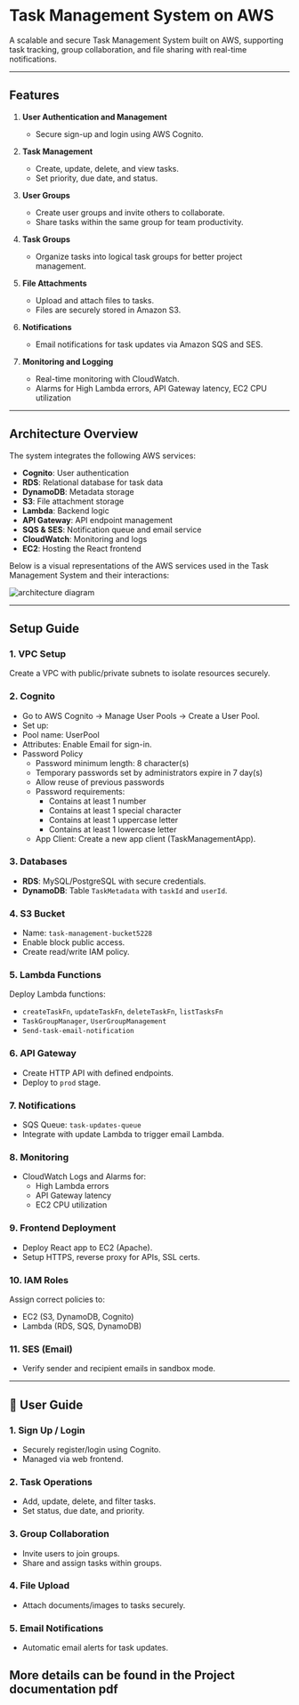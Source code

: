 # Task Management System on AWS

A scalable and secure Task Management System built on AWS, supporting task tracking, group collaboration, and file sharing with real-time notifications.

---

## Features

1. **User Authentication and Management**
   - Secure sign-up and login using AWS Cognito.

2. **Task Management**
   - Create, update, delete, and view tasks.
   - Set priority, due date, and status.

3. **User Groups**
   - Create user groups and invite others to collaborate.
   - Share tasks within the same group for team productivity.

4. **Task Groups**
   - Organize tasks into logical task groups for better project management.

5. **File Attachments**
   - Upload and attach files to tasks.
   - Files are securely stored in Amazon S3.

6. **Notifications**
   - Email notifications for task updates via Amazon SQS and SES.

7. **Monitoring and Logging**
   - Real-time monitoring with CloudWatch.
   - Alarms for High Lambda errors, API Gateway latency, EC2 CPU utilization


---

## Architecture Overview

The system integrates the following AWS services:

- **Cognito**: User authentication
- **RDS**: Relational database for task data
- **DynamoDB**: Metadata storage
- **S3**: File attachment storage
- **Lambda**: Backend logic
- **API Gateway**: API endpoint management
- **SQS & SES**: Notification queue and email service
- **CloudWatch**: Monitoring and logs
- **EC2**: Hosting the React frontend

Below is a visual representations of the AWS services used in the Task Management System and their interactions:

![architecture diagram](https://github.com/user-attachments/assets/ad979339-571d-4288-9ae6-72af55936e6e)

---

## Setup Guide

### 1. VPC Setup
Create a VPC with public/private subnets to isolate resources securely.

### 2. Cognito
- Go to AWS Cognito → Manage User Pools → Create a User Pool.
- Set up:
 - Pool name: UserPool
 - Attributes: Enable Email for sign-in.
 - Password Policy
   - Password minimum length: 8 character(s)
   - Temporary passwords set by administrators expire in 7 day(s)
   - Allow reuse of previous passwords
   - Password requirements:
     - Contains at least 1 number
     - Contains at least 1 special character
     - Contains at least 1 uppercase letter
     - Contains at least 1 lowercase letter
   - App Client: Create a new app client (TaskManagementApp). 

### 3. Databases
- **RDS**: MySQL/PostgreSQL with secure credentials.
- **DynamoDB**: Table `TaskMetadata` with `taskId` and `userId`.

### 4. S3 Bucket
- Name: `task-management-bucket5228`
- Enable block public access.
- Create read/write IAM policy.

### 5. Lambda Functions
Deploy Lambda functions:
- `createTaskFn`, `updateTaskFn`, `deleteTaskFn`, `listTasksFn`
- `TaskGroupManager`, `UserGroupManagement`
- `Send-task-email-notification`

### 6. API Gateway
- Create HTTP API with defined endpoints.
- Deploy to `prod` stage.

### 7. Notifications
- SQS Queue: `task-updates-queue`
- Integrate with update Lambda to trigger email Lambda.

### 8. Monitoring
- CloudWatch Logs and Alarms for:
  - High Lambda errors
  - API Gateway latency
  - EC2 CPU utilization


### 9. Frontend Deployment
- Deploy React app to EC2 (Apache).
- Setup HTTPS, reverse proxy for APIs, SSL certs.

### 10. IAM Roles
Assign correct policies to:
- EC2 (S3, DynamoDB, Cognito)
- Lambda (RDS, SQS, DynamoDB)

### 11. SES (Email)
- Verify sender and recipient emails in sandbox mode.

---

## 👤 User Guide

### 1. Sign Up / Login
- Securely register/login using Cognito.
- Managed via web frontend.

### 2. Task Operations
- Add, update, delete, and filter tasks.
- Set status, due date, and priority.

### 3. Group Collaboration
- Invite users to join groups.
- Share and assign tasks within groups.

### 4. File Upload
- Attach documents/images to tasks securely.

### 5. Email Notifications
- Automatic email alerts for task updates.

More details can be found in the Project documentation pdf
---
